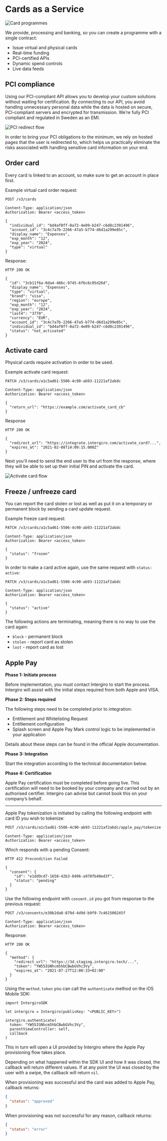# Cards as a Service

<img :src="$withBase('/assets/img/card-programmes-splash.jpg')" alt="Card programmes">

We provide, processing and banking, so you can create a programme with a single contract:
- Issue virtual and physical cards
- Real-time funding
- PCI-certified APIs
- Dynamic spend controls
- Live data feeds

## PCI compliance

Using our PCI-compliant API allows you to develop your custom solutions without waiting for certification. By connecting to our API, you avoid handling unnecessary personal data while the data is hosted on secure, PCI-compliant servers and encrypted for transmission. We’re fully PCI compliant and regulated in Sweden as an EMI.

<img :src="$withBase('/assets/img/integrate/card-programmes/pci-redirect.png')" alt="PCI redirect flow">

In order to bring your PCI obligations to the minimum, we rely on hosted pages that the user is redirected to, which helps us practically eliminate the risks associated with handling sensitive card information on your end.

## Order card

Every card is linked to an account, so make sure to get an account in place first.

Example virtual card order request:

```{1}
POST /v3/cards

Content-Type: application/json
Authorization: Bearer <access_token>

{
  "individual_id": "bd4af0ff-0a72-4e09-b247-c6d8c2391496",
  "account_id": "3c4c7a7b-2266-47a5-b774-d6d1a299e85c",
  "display_name": "Expenses",
  "exp_month": "12",
  "exp_year": "2024",
  "type": "virtual"
}
```

Response:

```{1}
HTTP 200 OK

{
  "id": "3cb11f6a-0da4-486c-9745-6f6c6c05d26d",
  "display_name": "Expenses",
  "type": "virtual",
  "brand": "visa",
  "region": "europe",
  "exp_month": "12",
  "exp_year": "2024",
  "last4": "3770",
  "currency": "EUR",
  "account_id": "3c4c7a7b-2266-47a5-b774-d6d1a299e85c",
  "individual_id": "bd4af0ff-0a72-4e09-b247-c6d8c2391496",
  "status": "not_activated"
}
```

## Activate card

Physical cards require activation in order to be used.

Example activate card request:

```{1}
PATCH /v3/cards/a1c5ad61-5506-4c90-ab93-11221af2abdc

Content-Type: application/json
Authorization: Bearer <access_token>

{
  "return_url": "https://example.com/activate_card_cb"
}
```

Response

```{1,4}
HTTP 200 OK

{
  "redirect_url": "https://integrate.intergiro.com/activate_card?...",
  "expires_at": "2021-02-08T14:09:15.000Z"
}
```

Next you'll need to send the end user to the url from the response, where they will be able to set up their initial PIN and activate the card.

<img :src="$withBase('/assets/img/integrate/card-programmes/activate-card-redirect.png')" alt="Activate card flow">

## Freeze / unfreeze card

You can report the card stolen or lost as well as put it on a temporary or permanent block by sending a card update request. 

Example freeze card request:

```{1,8}
PATCH /v3/cards/a1c5ad61-5506-4c90-ab93-11221af2abdc

Content-Type: application/json
Authorization: Bearer <access_token>

{
  "status": "frozen"
}
```

In order to make a card active again, use the same request with `status: active`:

```{1,8}
PATCH /v3/cards/a1c5ad61-5506-4c90-ab93-11221af2abdc

Content-Type: application/json
Authorization: Bearer <access_token>

{
  "status": "active"
}
```

The following actions are terminating, meaning there is no way to use the card again:
- `block` - permanent block
- `stolen` - report card as stolen
- `lost` - report card as lost


## Apple Pay

**Phase 1: Initiate process**

Before implementation, you must contact Intergiro to start the process. Intergiro will assist with the initial steps
required from both Apple and VISA.

**Phase 2: Steps required**

The following steps need to be completed prior to integration:

- Entitlement and Whitelisting Request
- Entitlement configuration
- Splash screen and Apple Pay Mark control logic to be implemented in your application
 
Details about these steps can be found in the official Apple documentation.

**Phase 3: Integration**

Start the integration according to the technical documentation below.

**Phase 4: Certification**

Apple Pay certification must be completed before going live. This certification will need to be booked by your company
and carried out by an authorised certifier. Intergiro can advise but cannot book this on your company’s behalf.

---


Apple Pay tokenization is initiated by calling the following endpoint with card ID you wish to tokenize:

```{1}
POST /v3/cards/a1c5ad61-5506-4c90-ab93-11221af2abdc/apple_pay/tokenize

Content-Type: application/json
Authorization: Bearer <access_token>
```

Which responds with a pending Consent:

```{1,5}
HTTP 412 Precondition Failed

{
  "consent": {
    "id": "e1dd9cd7-1650-42b3-8496-a970fb40ed3f",
    "status": "pending"
  }
}
```

Use the following endpoint with `consent.id` you got from response to the previous request:

```{1}
POST /v3/consents/e30b2da8-879d-4d9d-b9f9-7c461500245f

Content-Type: application/json
Authorization: Bearer <access_token>
```

Response:

```{1,6}
HTTP 200 OK

{
  "method": {
    "redirect_url": "https://3d.staging.intergiro.tech/...",
    "token": "YW55IGNhcm5hbCBwbGVhc3Vy",
    "expires_at": "2021-07-27T12:00:33+02:00"
  }
}
```

Using the `method.token` you can call the `authenticate` method on the iOS Mobile SDK:

```swift{6,8}
import IntergiroSDK

let intergiro = Intergiro(publicKey: "<PUBLIC_KEY>")

intergiro.authenticate(
  token: "YW55IGNhcm5hbCBwbGVhc3Vy", 
  parentViewController: self,
  callback
)
```

This in turn will open a UI provided by Intergiro where the Apple Pay provisioning flow takes place.

Depending on what happened within the SDK UI and how it was closed, the callback will return different values.
If at any point the UI was closed by the user with a swipe, the callback will return `nil`.

[//]: # (If there was an issue with internet connection, TODO)
When provisioning was successful and the card was added to Apple Pay, callback returns:

```json
{
  "status": "approved"
}
```

When provisioning was not successful for any reason, callback returns:

```json
{
  "status": "error"
}
```
